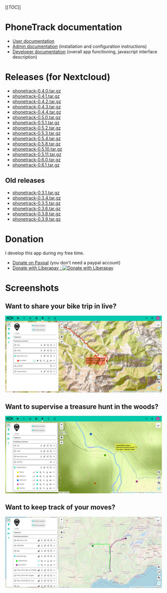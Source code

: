 [[_TOC_]]

# PhoneTrack documentation

* [User documentation](userdoc)
* [Admin documentation](admindoc) (installation and configuration instructions)
* [Developer documentation](devdoc) (overall app functioning, javascript interface description)

# Releases (for Nextcloud)

* [phonetrack-0.4.0.tar.gz](uploads/aa2bc2061b8451285f3c3d826af1c74f/phonetrack-0.4.0.tar.gz)
* [phonetrack-0.4.1.tar.gz](uploads/32a212f0de69a1fd5b8e69ddc119e992/phonetrack-0.4.1.tar.gz)
* [phonetrack-0.4.2.tar.gz](uploads/5ee7133519ad6e7991451fc59c81180f/phonetrack-0.4.2.tar.gz)
* [phonetrack-0.4.3.tar.gz](uploads/1a92460aafca3ba253bc51cc7a52737e/phonetrack-0.4.3.tar.gz)
* [phonetrack-0.4.4.tar.gz](uploads/5489b625951b714ff763fc409d381bd7/phonetrack-0.4.4.tar.gz)
* [phonetrack-0.5.0.tar.gz](uploads/cd7107971aeae92c5ac3aaf0f9c04e94/phonetrack-0.5.0.tar.gz)
* [phonetrack-0.5.1.tar.gz](uploads/ded436e45e1eaf75b477baa890d61df5/phonetrack-0.5.1.tar.gz)
* [phonetrack-0.5.2.tar.gz](uploads/2237d9c60da431f11934ec38155f2c8d/phonetrack-0.5.2.tar.gz)
* [phonetrack-0.5.3.tar.gz](uploads/5a77fc36b57fb8c4136a19d3ec83435c/phonetrack-0.5.3.tar.gz)
* [phonetrack-0.5.4.tar.gz](uploads/91111eb4eb493bdc591334b190a4f935/phonetrack-0.5.4.tar.gz)
* [phonetrack-0.5.8.tar.gz](uploads/5c03c384cffedcce7c1f0f63a88355a9/phonetrack-0.5.8.tar.gz)
* [phonetrack-0.5.10.tar.gz](uploads/9306248f92bd66c1c44570ebc4eec1c3/phonetrack-0.5.10.tar.gz)
* [phonetrack-0.5.11.tar.gz](uploads/a1517d4a406a2fd609f869f54cc88f85/phonetrack-0.5.11.tar.gz)
* [phonetrack-0.6.0.tar.gz](uploads/3050a882634dfd6fd32133d60a4ac9b9/phonetrack-0.6.0.tar.gz)
* [phonetrack-0.6.1.tar.gz](uploads/fdf4ba5b78d1b79b0029644872386c8f/phonetrack-0.6.1.tar.gz)

## Old releases

* [phonetrack-0.3.1.tar.gz](/uploads/dfa59ece49312f190b205a52ba4dc63a/phonetrack-0.3.1.tar.gz)
* [phonetrack-0.3.4.tar.gz](uploads/564b129ce83b83603bb0476206f92f4b/phonetrack-0.3.4.tar.gz)
* [phonetrack-0.3.5.tar.gz](uploads/e698bf1c2b6f6230e0fdd54b0575e1ac/phonetrack-0.3.5.tar.gz)
* [phonetrack-0.3.6.tar.gz](uploads/b8fb76a345ed8ba65638e65890bfb45e/phonetrack-0.3.6.tar.gz)
* [phonetrack-0.3.8.tar.gz](uploads/6339c14cdaa30ade57e352725d795c9d/phonetrack-0.3.8.tar.gz)
* [phonetrack-0.3.9.tar.gz](uploads/101620a04505ae1b38954a4cb364e68d/phonetrack-0.3.9.tar.gz)

# Donation

I develop this app during my free time.

* [Donate on Paypal](https://www.paypal.com/cgi-bin/webscr?cmd=_s-xclick&hosted_button_id=66PALMY8SF5JE) (you don't need a paypal account)
* [Donate with Liberapay : ![Donate with Liberapay](https://liberapay.com/assets/widgets/donate.svg)](https://liberapay.com/eneiluj/donate)

# Screenshots

## Want to share your bike trip in live?
![p1](uploads/745bc0a7e6ba21b65703e383709c3d97/p1.jpg)

## Want to supervise a treasure hunt in the woods?
![p2](uploads/24b55acc14b6785f2380dcf5e84648d8/p2.jpg)

## Want to keep track of your moves?
![p3](uploads/47ac89131d8fc434c53ba6baac2beb74/p3.jpg)
